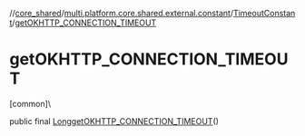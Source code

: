 //[core_shared](../../../index.md)/[multi.platform.core.shared.external.constant](../index.md)/[TimeoutConstant](index.md)/[getOKHTTP_CONNECTION_TIMEOUT](get-o-k-h-t-t-p_-c-o-n-n-e-c-t-i-o-n_-t-i-m-e-o-u-t.md)

# getOKHTTP_CONNECTION_TIMEOUT

[common]\

public final [Long](https://developer.android.com/reference/kotlin/java/lang/Long.html)[getOKHTTP_CONNECTION_TIMEOUT](get-o-k-h-t-t-p_-c-o-n-n-e-c-t-i-o-n_-t-i-m-e-o-u-t.md)()
